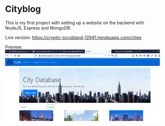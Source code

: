 # Cityblog

This is my first project with setting up a website on the backend with NodeJS, Express and MongoDB.

Live version:
https://cryptic-scrubland-12941.herokuapp.com/cities

Preview:
![Alt text](/screenshot.png?raw=true "Title")
